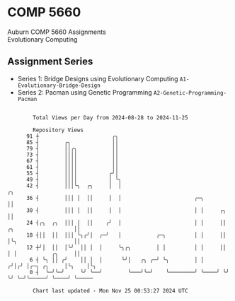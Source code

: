 # COMP 5660
Auburn COMP 5660 Assignments  
Evolutionary Computing

## Assignment Series
- Series 1: Bridge Designs using Evolutionary Computing `A1-Evolutionary-Bridge-Design`
- Series 2: Pacman using Genetic Programming `A2-Genetic-Programming-Pacman`

```

        Total Views per Day from 2024-08-28 to 2024-11-25

        Repository Views
      91 ┼                       ╭╮
      85 ┤        ╭╮             ││
      79 ┤        ││╭╮           ││
      73 ┤        ││││           ││
      67 ┤        ││││           ││
      61 ┤        ││││           ││
      55 ┤        ││││          ╭╯│
      49 ┤        ││││          │ ╰╮
      42 ┤        │││╰╮  ╭╮     │  │                                                       ╭╮
      36 ┤        │││ │  ││     │  │                       ╭─╮                             ││
      30 ┤        │││ │  ││     │  │                       │ │     ╭╮                      ││
      24 ┤╭╮  ╭╮  │││ │  ││    ╭╯  │                       │ │     ││ ╭╮                   ││
      18 ┤││  ││  │││ ╰╮╭╯│  ╭─╯   │           ╭─╮         │ │     ││ │╰╮                  ││
      12 ┼╯│  ││  │╰╯  ││ │  │     ╰╮╭╮        │ │         │ │     ││ │ │           ╭╮     ││
       6 ┤ ╰╮ ││ ╭╯    ││ │  │      ╰╯│   ╭╮ ╭─╯ ╰╮        │ │    ╭╯│╭╯ │╭─╮ ╭╮     │╰╮    │╰╮
       0 ┤  ╰─╯╰─╯     ╰╯ ╰──╯        ╰───╯╰─╯    ╰────────╯ ╰────╯ ╰╯  ╰╯ ╰─╯╰─────╯ ╰────╯ ╰─────

        Chart last updated - Mon Nov 25 00:53:27 2024 UTC
        
```

